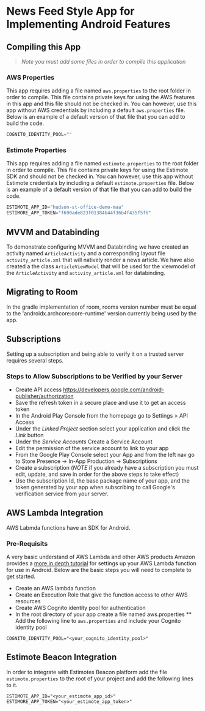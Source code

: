 # News Feed Style App for Implementing Android Features 

## Compiling this App
> *Note you must add some files in order to compile this application*

### AWS Properties
This app requires adding a file named `aws.properties` to the root folder in order to compile. This file contains private keys for using the AWS features in this app and this file should not be checked in.  You can however, use this app without AWS credentials by including a default `aws.properties` file.  Below is an example of a default version of that file that you can add to build the code.

```javascript
COGNITO_IDENTITY_POOL=""
```

### Estimote Properties
This app requires adding a file named `estimote.properties` to the root folder in order to compile.  This file contains private keys for using the Estimote SDK and should not be checked in.  You can however, use this app without Estimote credentials by including a default `estimote.properties` file.  Below is an example of a default version of that file that you can add to build the code. 

```javascript
ESTIMOTE_APP_ID="hudson-st-office-demo-maa"
ESTIMORE_APP_TOKEN="f690ade823f01384b44f36b4f435f5f6"
```

## MVVM and Databinding 
To demonstrate configuring MVVM and Databinding we have created an activity named `ArticleActivity` and a corresponding layout file `activity_article.xml` that will natively render a news article.  We have also created a the class `ArticleViewModel` that will be used for the viewmodel of the `ArticleActivity` and `activity_article.xml` for databinding.  

## Migrating to Room
In the gradle implementation of room, rooms version number must be equal to the 'androidx.archcore:core-runtime' version currently being used by the app.

## Subscriptions
Setting up a subscription and being able to verify it on a trusted server requires several steps. 

### Steps to Allow Subscriptions to be Verified by your Server
* Create API access https://developers.google.com/android-publisher/authorization
* Save the refresh token in a secure place and use it to get an access token 
* In the Android Play Console from the homepage go to Settings > API Access
* Under the _Linked Project_ section select your application and click the _Link_ button 
* Under the _Service Accounts_ Create a Service Account
* Edit the permission of the service account to link to your app
* From the Google Play Console select your App and from the left nav go to Store Presence -> In-App Production -> Subscriptions 
* Create a subscription (*NOTE* if you already have a subscription you must edit, update, and save in order for the above steps to take effect)
* Use the subscription Id, the base package name of your app, and the token generated by your app when subscribing to call Google's verification service from your server.  

## AWS Lambda Integration 

AWS Labmda functions have an SDK for Android.  

### Pre-Requisits
A very basic understand of AWS Lambda and other AWS products
Amazon provides a [more in depth tutorial](https://docs.aws.amazon.com/lambda/latest/dg/with-android-example.html) for settings up your AWS Lambda function for use in Android.  Below are the basic steps you will need to complete to get started.  

* Create an AWS lambda function
* Create an Execution Role that give the function access to other AWS resources 
* Create AWS Cognito identity pool for authentication
* In the root directory of your app create a file named aws.properties
** Add the following line to `aws.properties` and include your Cognito identity pool
```
COGNITO_IDENTITY_POOL="<your_cognito_identity_pool>"
```

## Estimote Beacon Integration
In order to integrate with Estimotes Beacon platform add the file `estimote.properties` to the root of your project and add the following lines to it.
```
ESTIMOTE_APP_ID="<your_estimote_app_id>"
ESTIMORE_APP_TOKEN="<your_estimote_app_token>"
```
